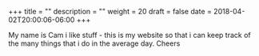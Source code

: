 +++
title = ""
description = ""
weight = 20
draft = false
date = 2018-04-02T20:00:06-06:00
+++

My name is Cam i like stuff - this is my website so that i can keep track of the many things that i do in the average day.
Cheers
